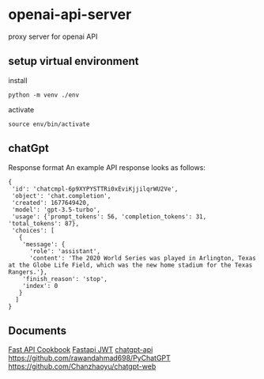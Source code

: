 # openai-api-server

proxy server for openai API

## setup virtual environment

install

```
python -m venv ./env
```

activate

```
source env/bin/activate
```

## chatGpt

Response format
An example API response looks as follows:

```
{
 'id': 'chatcmpl-6p9XYPYSTTRi0xEviKjjilqrWU2Ve',
 'object': 'chat.completion',
 'created': 1677649420,
 'model': 'gpt-3.5-turbo',
 'usage': {'prompt_tokens': 56, 'completion_tokens': 31, 'total_tokens': 87},
 'choices': [
   {
    'message': {
      'role': 'assistant',
      'content': 'The 2020 World Series was played in Arlington, Texas at the Globe Life Field, which was the new home stadium for the Texas Rangers.'},
    'finish_reason': 'stop',
    'index': 0
   }
  ]
}
```

## Documents

[Fast API Cookbook](https://fastapi.tiangolo.com/zh/tutorial/query-params/)
[Fastapi JWT](https://indominusbyte.github.io/fastapi-jwt-auth/usage/basic/)
[chatgpt-api](https://github.com/transitive-bullshit/chatgpt-api#reverse-proxy)
<https://github.com/rawandahmad698/PyChatGPT>
<https://github.com/Chanzhaoyu/chatgpt-web>

